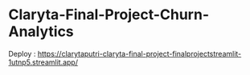 # Claryta-Final-Project-Churn-Analytics
Deploy : https://clarytaputri-claryta-final-project-finalprojectstreamlit-1utnp5.streamlit.app/
